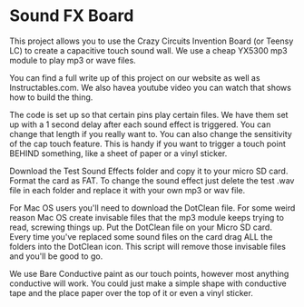 # Sound FX Board

This project allows you to use the Crazy Circuits Invention Board (or Teensy LC) to create a capacitive touch sound wall. We use a cheap YX5300 mp3 module to play mp3 or wave files.

You can find a full write up of this project on our website as well as Instructables.com. We also havea youtube video you can watch that shows how to build the thing.



The code is set up so that certain pins play certain files. We have them set up with a 1 second delay after each sound effect is triggered. You can change that length if you really want to. You can also change the sensitivity of the cap touch feature. This is handy if you want to trigger a touch point BEHIND something, like a sheet of paper or a vinyl sticker.

Download the Test Sound Effects folder and copy it to your micro SD card. Format the card as FAT. To change the sound effect just delete the test .wav file in each folder and replace it with your own mp3 or wav file.

For Mac OS users you'll need to download the DotClean file. For some weird reason Mac OS create invisable files that the mp3 module keeps trying to read, screwing things up. Put the DotClean file on your Micro SD card. Every time you've replaced some sound files on the card drag ALL the folders into the DotClean icon. This script will remove those invisable files and you'll be good to go.

We use Bare Conductive paint as our touch points, however most anything conductive will work. You could just make a simple shape with conductive tape and the place paper over the top of it or even a vinyl sticker.
